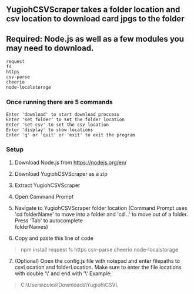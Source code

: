 ## YugiohCSVScraper takes a folder location and csv location to download card jpgs to the folder  

## Required: Node.js as well as a few modules you may need to download.
```
request 
fs 
https 
csv-parse 
cheerio 
node-localstorage
```

### Once running there are 5 commands
```
Enter 'download' to start download proccess
Enter 'set folder' to set the folder location
Enter 'set csv' to set the csv location
Enter 'display' to show locations
Enter 'q' or 'quit' or 'exit' to exit the program
```

### Setup
1.  Download Node.js from https://nodejs.org/en/
2.  Download YugiohCSVScraper as a zip
3.  Extract YugiohCSVScraper
4.  Open Command Prompt
5.  Navigate to YugiohCSVScraper folder location 
    (Command Prompt uses 'cd folderName' to move into a folder and 'cd ..' to move out of a folder. Press 'Tab' to autocomplete     
    folderNames)

6.  Copy and paste this line of code 
>npm install request fs https csv-parse cheerio node-localstorage

7.  (Optional) Open the config.js file with notepad and enter filepaths to csvLocation and folderLocation. Make sure to enter the file locations with double '\\' and end with '\\'
Example:
>C:\\Users\\colea\\Downloads\\Yugioh\\CSV\\
